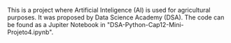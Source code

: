 This is a project where Artificial Inteligence (AI) is used for agricultural purposes. It was proposed by Data Science Academy (DSA).
The code can be found as a Jupiter Notebook in "DSA-Python-Cap12-Mini-Projeto4.ipynb".